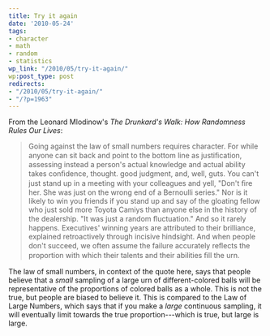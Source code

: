 ```yaml
---
title: Try it again
date: '2010-05-24'
tags:
- character
- math
- random
- statistics
wp_link: "/2010/05/try-it-again/"
wp:post_type: post
redirects:
- "/2010/05/try-it-again/"
- "/?p=1963"
---
```


From the Leonard Mlodinow's _The Drunkard's Walk: How Randomness Rules Our Lives_:

> Going against the law of small numbers requires character. For while anyone can sit back and point to the bottom line as justiﬁcation, assessing instead a person's actual knowledge and actual ability takes conﬁdence, thought. good judgment, and, well, guts. You can't just stand up in a meeting with your colleagues and yell, "Don't ﬁre her. She was just on the wrong end of a Bernoulli series." Nor is it likely to win you friends if you stand up and say of the gloating fellow who just sold more Toyota Camiys than anyone else in the history of the dealership. "It was just a random ﬂuctuation." And so it rarely happens. Executives' winning years are attributed to their brilliance, explained retroactively through incisive hindsight. And when people don't succeed, we often assume the failure accurately reﬂects the proportion with which their talents and their abilities ﬁll the urn.

The law of small numbers, in context of the quote here, says that people believe that a _small_ sampling of a large urn of different-colored balls will be representative of the proportions of colored balls as a whole. This is not the true, but people are biased to believe it. This is compared to the Law of Large Numbers, which says that if you make a _large_ continuous sampling, it will eventually limit towards the true proportion---which is true, but large is large.
